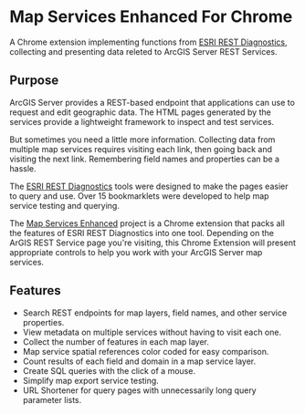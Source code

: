 # Map Services Enhanced For Chrome
A Chrome extension implementing functions from [ESRI REST Diagnostics](https://github.com/raykendo/ESRI_REST_Diagnostics), collecting and presenting data releted to ArcGIS Server REST Services.
## Purpose
ArcGIS Server provides a REST-based endpoint that applications can use to request and edit geographic data. The HTML pages generated by the services provide a lightweight framework to inspect and test services.

But sometimes you need a little more information. Collecting data from multiple map services requires visiting each link, then going back and visiting the next link. Remembering field names and properties can be a hassle. 

The [ESRI REST Diagnostics](https://github.com/raykendo/ESRI_REST_Diagnostics) tools were designed to make the pages easier to query and use. Over 15 bookmarklets were developed to help map service testing and querying. 

The [Map Services Enhanced](https://github.com/raykendo/ArcGIS-REST-Enhanced) project is a Chrome extension that packs all the features of ESRI REST Diagnostics into one tool. Depending on the ArGIS REST Service page you're visiting, this Chrome Extension will present appropriate controls to help you work with your ArcGIS Server map services.

## Features

- Search REST endpoints for map layers, field names, and other service properties.
- View metadata on multiple services without having to visit each one.
- Collect the number of features in each map layer.
- Map service spatial references color coded for easy comparison.
- Count results of each field and domain in a map service layer.
- Create SQL queries with the click of a mouse.
- Simplify map export service testing.
- URL Shortener for query pages with unnecessarily long query parameter lists.
